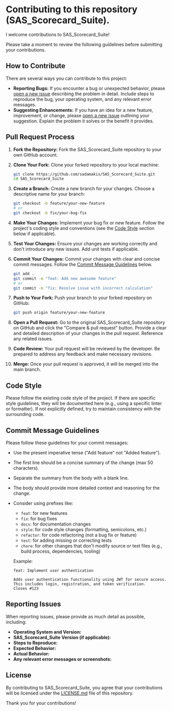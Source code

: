 # Contributing to this repository (SAS_Scorecard_Suite). 

I welcome contributions to SAS_Scorecard_Suite! 

Please take a moment to review the following guidelines before submitting your contributions.

## How to Contribute

There are several ways you can contribute to this project:

* **Reporting Bugs:** If you encounter a bug or unexpected behavior, please [open a new issue](https://github.com/sadamakis/SAS_Scorecard_Suite/issues/new?assignees=&labels=bug&template=bug_report.md&title=Bug%20report%3A%20) describing the problem in detail. Include steps to reproduce the bug, your operating system, and any relevant error messages.
* **Suggesting Enhancements:** If you have an idea for a new feature, improvement, or change, please [open a new issue](https://github.com/sadamakis/SAS_Scorecard_Suite/issues/new?assignees=&labels=enhancement&template=feature_request.md&title=Feature%20request%3A%20) outlining your suggestion. Explain the problem it solves or the benefit it provides.

## Pull Request Process

1.  **Fork the Repository:** Fork the SAS_Scorecard_Suite repository to your own GitHub account.

2.  **Clone Your Fork:** Clone your forked repository to your local machine:
    ```bash
    git clone https://github.com/sadamakis/SAS_Scorecard_Suite.git
    cd SAS_Scorecard_Suite
    ```

3.  **Create a Branch:** Create a new branch for your changes. Choose a descriptive name for your branch:
    ```bash
    git checkout -b feature/your-new-feature
    # or
    git checkout -b fix/your-bug-fix
    ```

4.  **Make Your Changes:** Implement your bug fix or new feature. Follow the project's coding style and conventions (see the [Code Style](#code-style) section below if applicable).

5.  **Test Your Changes:** Ensure your changes are working correctly and don't introduce any new issues. Add unit tests if applicable.

6.  **Commit Your Changes:** Commit your changes with clear and concise commit messages. Follow the [Commit Message Guidelines](#commit-message-guidelines) below.
    ```bash
    git add .
    git commit -m "feat: Add new awesome feature"
    # or
    git commit -m "fix: Resolve issue with incorrect calculation"
    ```

7.  **Push to Your Fork:** Push your branch to your forked repository on GitHub:
    ```bash
    git push origin feature/your-new-feature
    ```

8.  **Open a Pull Request:** Go to the original SAS_Scorecard_Suite repository on GitHub and click the "Compare & pull request" button. Provide a clear and detailed description of your changes in the pull request. Reference any related issues.

9.  **Code Review:** Your pull request will be reviewed by the developer. Be prepared to address any feedback and make necessary revisions.

10. **Merge:** Once your pull request is approved, it will be merged into the main branch.

## Code Style

Please follow the existing code style of the project. If there are specific style guidelines, they will be documented here (e.g., using a specific linter or formatter). If not explicitly defined, try to maintain consistency with the surrounding code.

## Commit Message Guidelines

Please follow these guidelines for your commit messages:

* Use the present imperative tense ("Add feature" not "Added feature").
* The first line should be a concise summary of the change (max 50 characters).
* Separate the summary from the body with a blank line.
* The body should provide more detailed context and reasoning for the change.
* Consider using prefixes like:
    * `feat`: for new features
    * `fix`: for bug fixes
    * `docs`: for documentation changes
    * `style`: for code style changes (formatting, semicolons, etc.)
    * `refactor`: for code refactoring (not a bug fix or feature)
    * `test`: for adding missing or correcting tests
    * `chore`: for other changes that don't modify source or test files (e.g., build process, dependencies, tooling)

    Example:
    ```
    feat: Implement user authentication

    Adds user authentication functionality using JWT for secure access.
    This includes login, registration, and token verification.
    Closes #123
    ```

## Reporting Issues

When reporting issues, please provide as much detail as possible, including:

* **Operating System and Version:**
* **SAS_Scorecard_Suite Version (if applicable):**
* **Steps to Reproduce:**
* **Expected Behavior:**
* **Actual Behavior:**
* **Any relevant error messages or screenshots:**

## License

By contributing to SAS_Scorecard_Suite, you agree that your contributions will be licensed under the [LICENSE.md](LICENSE.md) file of this repository.

Thank you for your contributions!